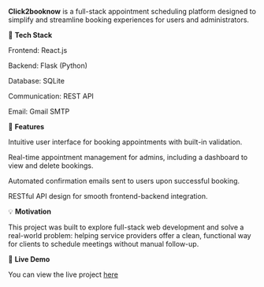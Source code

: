 **Click2booknow** is a full-stack appointment scheduling platform designed to simplify and streamline booking experiences for users and administrators.

🔧 **Tech Stack**

Frontend: React.js

Backend: Flask (Python)

Database: SQLite

Communication: REST API

Email: Gmail SMTP

🚀 **Features**

Intuitive user interface for booking appointments with built-in validation.

Real-time appointment management for admins, including a dashboard to view and delete bookings.

Automated confirmation emails sent to users upon successful booking.

RESTful API design for smooth frontend-backend integration.

💡 **Motivation**

This project was built to explore full-stack web development and solve a real-world problem: helping service providers offer a clean, functional way for clients to schedule meetings without manual follow-up.

🔗 **Live Demo**

You can view the live project [here]([url](https://yamanalbezrah.github.io/Personal-Website/click2booknow.html))
